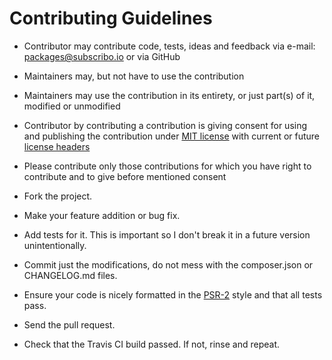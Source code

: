 # Contributing Guidelines

* Contributor may contribute code, tests, ideas and feedback via e-mail: packages@subscribo.io or via GitHub
* Maintainers may, but not have to use the contribution
* Maintainers may use the contribution in its entirety, or just part(s) of it, modified or unmodified
* Contributor by contributing a contribution is giving consent for using and publishing the contribution under [MIT license](http://opensource.org/licenses/MIT) with current or future [license headers](LICENSE)
* Please contribute only those contributions for which you have right to contribute and to give before mentioned consent

* Fork the project.
* Make your feature addition or bug fix.
* Add tests for it. This is important so I don't break it in a future version unintentionally.
* Commit just the modifications, do not mess with the composer.json or CHANGELOG.md files.
* Ensure your code is nicely formatted in the [PSR-2](https://github.com/php-fig/fig-standards/blob/master/accepted/PSR-2-coding-style-guide.md)
  style and that all tests pass.
* Send the pull request.
* Check that the Travis CI build passed. If not, rinse and repeat.
